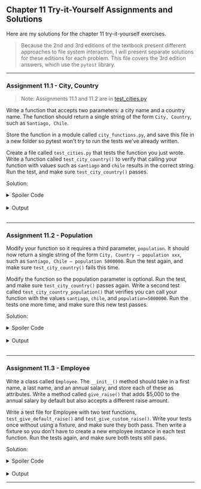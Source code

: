 ## Chapter 11 Try-it-Yourself Assignments and Solutions

Here are my solutions for the chapter 11 try-it-yourself exercises.

> Because the 2nd and 3rd editions of the textbook present different 
> approaches to file system interaction, I will present separate solutions for
> these editions for each problem. This file covers the 3rd edition answers,
> which use the `pytest` library.

---

### Assignment 11.1 - City, Country

> Note: Assignments 11.1 and 11.2 are in [test_cities.py](./test_cities.py)

Write a function that accepts two parameters: a city name and a country name. The function should return a single string of the form `City, Country`, such as `Santiago, Chile`.

Store the function in a module called `city_functions.py`, and save this file in a new folder so pytest won't try to run the tests we've already written.

Create a file called `test_cities.py` that tests the function you just wrote. Write a function called `test_city_country()` to verify that calling your function with values such as `santiago` and `chile` results in the correct string. Run the test, and make sure `test_city_country()` passes.

Solution:

<details>
<summary>Spoiler Code</summary>
<br>

<details>
<summary>City Functions</summary>

In [](./city_functions.py)

```python
def city_country(city, country):
    """Return formatted city and country string"""
    return f"{city}, {country}".title()
```

</details>
<br>

<details>
<summary>Test Case</summary>

```python
from city_functions import city_country

def test_city_country():
    """Does the function return the expected data"""
    result = city_country("santiago", "chile")
    assert result == "Santiago, Chile"
```

</details>

</details>
<br>

<details>
<summary>Output</summary>

```
=================== test session starts ===================
platform win32 -- Python 3.11.4, pytest-8.3.2, pluggy-1.5.0
rootdir: ...\3rd Edition (pytest)
collected 1 item

test_cities.py .                                     [100%]

==================== 1 passed in 0.03s ====================
```

</details>
<br>

---

### Assignment 11.2 - Population

Modify your function so it requires a third parameter, `population`. It 
should now return a single string of the form 
`City, Country – population xxx`, such as
`Santiago, Chile – population 5000000`. Run the test again, and make sure 
`test_city_country()` fails this time.

Modify the function so the population parameter is optional. Run the test, 
and make sure `test_city_country()` passes again. Write a second test called 
`test_city_country_population()` that verifies you can call your function 
with the values `santiago`, `chile`, and `population=5000000`. Run the tests 
one more time, and make sure this new test passes.

Solution:

<details>
<summary>Spoiler Code</summary>
<br>

<details>
<summary>City Functions</summary>

In [](./city_functions.py)

```python
def city_country_population(city, country, population=None):
    """Return formatted city, country and population"""
    pop_str = "" if population is None else f" - pop: {population}"
    return f"{city}, {country}{pop_str}".title()

def city_country_population_broken(city, country, population):
    """Return formatted city, country and population"""
    return f"{city}, {country} - pop: {population}".title()
```

</details>
<br>

<details>
<summary>Test Case (Failure)</summary>

```python
from city_functions import city_country_population_broken

def test_city_country_no_pop_broken():
    """Does the function return the expected data"""
    result = city_country_population_broken("santiago", "chile")
    assert result == "Santiago, Chile"

def test_city_country_pop_broken():
    """Does the function return the expected data"""
    result = city_country_population_broken("santiago", "chile", population=5_000_000)
    assert result == "Santiago, Chile - Pop: 5000000"
```

</details>
<br>

<details>
<summary>Test Case (Success)</summary>

```python
from city_functions import city_country_population

def test_city_country_no_pop():
    """Does the function return the expected data"""
    result = city_country_population("santiago", "chile")
    assert result == "Santiago, Chile"

def test_city_country_pop():
    """Does the function return the expected data"""
    result = city_country_population("santiago", "chile", population=5_000_000)
    assert result == "Santiago, Chile - Pop: 5000000"
```

</details>

</details>
<br>

<details>
<summary>Output</summary>
<br>

<details>
<summary>Output (Failure)</summary>

```
========================== test session starts ==========================
platform win32 -- Python 3.11.4, pytest-8.3.2, pluggy-1.5.0
rootdir: ...\3rd Edition (pytest)
collected 2 items

test_cities.py F.                                                  [100%]
=============================== FAILURES ================================
____________________ test_city_country_no_pop_broken ____________________

    def test_city_country_no_pop_broken():
        """Does the function return the expected data"""
>       result = city_country_population_broken("santiago", "chile")
E       TypeError: city_country_population_broken() missing 1 required positional argument: 'population'

test_cities.py:43: TypeError
======================== short test summary info ========================
FAILED test_cities.py::test_city_country_no_pop_broken - TypeError: city_country_population_broken() missing 1 required positional argument: 'population'
====================== 1 failed, 1 passed in 0.08s ======================
```

</details>
<br>

<details>
<summary>Output (Success)</summary>

```
========================== test session starts ==========================
platform win32 -- Python 3.11.4, pytest-8.3.2, pluggy-1.5.0
rootdir: ...\3rd Edition (pytest)
collected 2 items

test_cities.py ..                                                  [100%]

=========================== 2 passed in 0.01s ===========================
```

</details>

</details>
<br>

---

### Assignment 11.3 - Employee

Write a class called `Employee`. The `__init__()` method should take in a 
first name, a last name, and an annual salary, and store each of these as 
attributes. Write a method called `give_raise()` that adds $5,000 to the 
annual salary by default but also accepts a different raise amount.

Write a test file for Employee with two test functions, 
`test_give_default_raise()` and `test_give_custom_raise()`. Write your tests 
once without using a fixture, and make sure they both pass. Then write a 
fixture so you don't have to create a new employee instance in each test 
function. Run the tests again, and make sure both tests still pass.

Solution:

<details>
<summary>Spoiler Code</summary>
<br>

<details>
<summary>Employee Class</summary>

In [employee.py](./employee.py)

```python
class Employee():
    """A class to represent an employee."""

    def __init__(self, first_name, last_name, annual_salary):
        """Initialize the employee."""
        self.first_name = first_name.title()
        self.last_name = last_name.title()
        self.annual_salary = annual_salary

    def __str__(self):
        """Return a representation of the employee as a string."""
        print(f"{self.first_name} {self.last_name} - Salary : ${self.annual_salary}".title())

    def give_raise(self, amount=5000):
        """Increase the employee's salary"""
        self.annual_salary += amount
```

</details>
<br>

<details>
<summary>Test without Fixture</summary>

```python
from employee import Employee

def test_give_default_raise():
    """Test that a default raise works correctly."""
    employee = Employee("scott", "mclean", 65_000)
    employee.give_raise()
    assert employee.annual_salary == 70_000

def test_give_custom_raise():
    """Test that a custom raise works correctly."""
    employee = Employee("scott", "mclean", 65_000)
    employee.give_raise(10000)
    assert employee.annual_salary == 75_000
```

</details>
<br>

<details>
<summary>Test with Fixture</summary>

```python
import pytest
from employee import Employee

@pytest.fixture
def employee():
    """An Employee object that will be available to all test functions."""
    employee = Employee("scott", "mclean", 65_000)
    return employee

def test_give_default_raise(employee: Employee):
    """Test that a default raise works correctly."""
    employee.give_raise()
    assert employee.annual_salary == 70_000

def test_give_custom_raise(employee: Employee):
    """Test that a custom raise works correctly."""
    employee.give_raise(10000)
    assert employee.annual_salary == 75_000
```

</details>

</details>
<br>

<details>
<summary>Output</summary>
<br>

<details>
<summary>Output without Fixture</summary>

```
=================== test session starts ===================
platform win32 -- Python 3.11.4, pytest-8.3.2, pluggy-1.5.0
rootdir: ...\3rd Edition (pytest)
collected 2 items

test_employee.py ..                                  [100%]

==================== 2 passed in 0.02s ====================
```

</details>
<br>

<details>
<summary>Output with Fixture</summary>

```
=================== test session starts ===================
platform win32 -- Python 3.11.4, pytest-8.3.2, pluggy-1.5.0
rootdir: ...\3rd Edition (pytest)
collected 2 items

test_employee.py ..                                  [100%]

==================== 2 passed in 0.02s ====================
```

</details>

</details>

---
